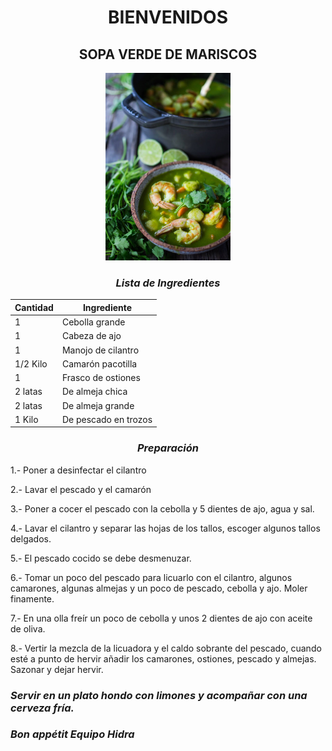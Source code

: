<div align="center">

# BIENVENIDOS


## **SOPA VERDE DE MARISCOS**

<p align="center">


<img src="Imagenes/sopa verde mariscos.jpg" width="200">


</p>

### *Lista de Ingredientes*

<div align="center">


| Cantidad | Ingrediente          |
|----------|--------------------  |
| 1        | Cebolla grande       |
| 1        | Cabeza de ajo        |
| 1        | Manojo de cilantro   |
| 1/2 Kilo | Camarón pacotilla    |
| 1        | Frasco de ostiones   |
| 2 latas  | De almeja chica      |
| 2 latas  | De almeja grande     |
| 1 Kilo   | De pescado en trozos |

</div>

### *Preparación*
</div>

1.- Poner a desinfectar el cilantro

2.- Lavar el pescado y el camarón

3.- Poner a cocer el pescado con la cebolla y 5 dientes de ajo, agua y sal.

4.- Lavar el cilantro y separar las hojas de los tallos, escoger algunos tallos delgados.

5.- El pescado cocido se debe desmenuzar.

6.- Tomar un poco del pescado para  licuarlo con el cilantro, algunos camarones, algunas almejas y un poco de pescado, cebolla y ajo. Moler finamente.

7.- En una olla freír un poco de cebolla y unos 2 dientes de ajo con aceite de oliva.

8.- Vertir la mezcla de la licuadora y el caldo sobrante del pescado, cuando esté a punto de hervir añadir los camarones, ostiones, pescado y almejas. Sazonar y dejar hervir.


### *Servir en un plato hondo con limones y acompañar con una cerveza fría.*


<p align="center">

### *Bon appétit Equipo Hidra*







